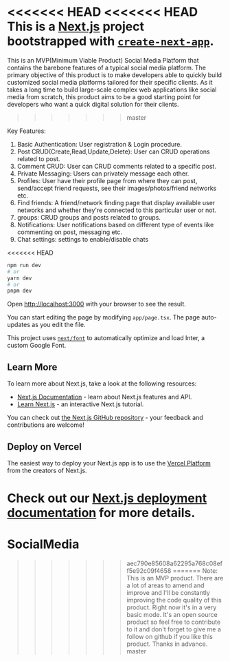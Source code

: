 <<<<<<< HEAD
<<<<<<< HEAD
This is a [Next.js](https://nextjs.org/) project bootstrapped with [`create-next-app`](https://github.com/vercel/next.js/tree/canary/packages/create-next-app).
=======
This is an MVP(Minimum Viable Product) Social Media Platform that contains the barebone features of a typical social media platform. The primary objective of this product is to make developers able to quickly build customized social media platforms tailored for their specific clients. As it takes a long time to build large-scale complex web applications like social media from scratch, this product aims to be a good starting point for developers who want a quick digital solution for their clients.
>>>>>>> master

Key Features:

1. Basic Authentication: User registration & Login procedure.
2. Post CRUD(Create,Read,Update,Delete): User can CRUD operations related to post.
3. Comment CRUD: User can CRUD comments related to a specific post.
4. Private Messaging: Users can privately message each other.
5. Profiles: User have their profile page from where they can post, send/accept friend requests, see their images/photos/friend networks etc.
6. Find friends: A friend/network finding page that display available user networks and whether they're connected to this particular user or not.
7. groups: CRUD groups and posts related to groups.
8. Notifications: User notifications based on different type of events like commenting on post, messaging etc.
9. Chat settings: settings to enable/disable chats

<<<<<<< HEAD
```bash
npm run dev
# or
yarn dev
# or
pnpm dev
```

Open [http://localhost:3000](http://localhost:3000) with your browser to see the result.

You can start editing the page by modifying `app/page.tsx`. The page auto-updates as you edit the file.

This project uses [`next/font`](https://nextjs.org/docs/basic-features/font-optimization) to automatically optimize and load Inter, a custom Google Font.

## Learn More

To learn more about Next.js, take a look at the following resources:

- [Next.js Documentation](https://nextjs.org/docs) - learn about Next.js features and API.
- [Learn Next.js](https://nextjs.org/learn) - an interactive Next.js tutorial.

You can check out [the Next.js GitHub repository](https://github.com/vercel/next.js/) - your feedback and contributions are welcome!

## Deploy on Vercel

The easiest way to deploy your Next.js app is to use the [Vercel Platform](https://vercel.com/new?utm_medium=default-template&filter=next.js&utm_source=create-next-app&utm_campaign=create-next-app-readme) from the creators of Next.js.

Check out our [Next.js deployment documentation](https://nextjs.org/docs/deployment) for more details.
=======
# SocialMedia
>>>>>>> aec790e85608a62295a768c08eff5e92c09f4658
=======
    Note: This is an MVP product. There are a lot of areas to amend and improve and I'll be constantly improving the code quality of this product. Right now it's in a very basic mode. It's an open source product so feel free to contribute to it and don't forget to give me a follow on github if you like this product. Thanks in advance.
>>>>>>> master

